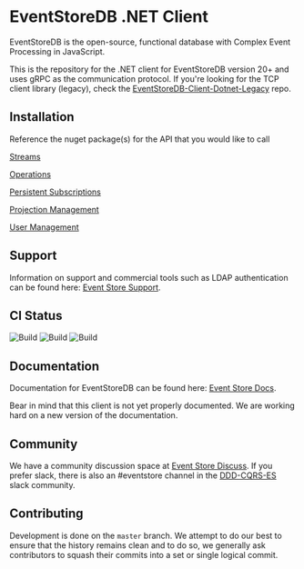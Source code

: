 # EventStoreDB .NET Client

EventStoreDB is the open-source, functional database with Complex Event Processing in JavaScript.


This is the repository for the .NET client for EventStoreDB version 20+ and uses gRPC as the communication protocol.
If you're looking for the TCP client library (legacy), check the [EventStoreDB-Client-Dotnet-Legacy](https://github.com/EventStore/EventStoreDB-Client-Dotnet-Legacy) repo.

## Installation

Reference the nuget package(s) for the API that you would like to call

[Streams](https://www.nuget.org/packages/EventStore.Client.Grpc.Streams)

[Operations](https://www.nuget.org/packages/EventStore.Client.Grpc.Operations)

[Persistent Subscriptions](https://www.nuget.org/packages/EventStore.Client.Grpc.PersistentSubscriptions)

[Projection Management](https://www.nuget.org/packages/EventStore.Client.Grpc.ProjectionManagement)

[User Management](https://www.nuget.org/packages/EventStore.Client.Grpc.UserManagement)

## Support

Information on support and commercial tools such as LDAP authentication can be found here: [Event Store Support](https://eventstore.com/support/).

## CI Status

![Build](https://github.com/EventStore/EventStore-Client-Dotnet/actions/workflows/ci.yml/badge.svg)
![Build](https://github.com/EventStore/EventStore-Client-Dotnet/actions/workflows/lts.yml/badge.svg)
![Build](https://github.com/EventStore/EventStore-Client-Dotnet/actions/workflows/previous-lts.yml/badge.svg)

## Documentation

Documentation for EventStoreDB can be found here: [Event Store Docs](https://eventstore.com/docs/).

Bear in mind that this client is not yet properly documented. We are working hard on a new version of the documentation.

## Community

We have a community discussion space at [Event Store Discuss](https://discuss.eventstore.com/). If you prefer slack, there is also an #eventstore channel in the [DDD-CQRS-ES](https://j.mp/ddd-es-cqrs) slack community.

## Contributing

Development is done on the `master` branch.
We attempt to do our best to ensure that the history remains clean and to do so, we generally ask contributors to squash their commits into a set or single logical commit.
